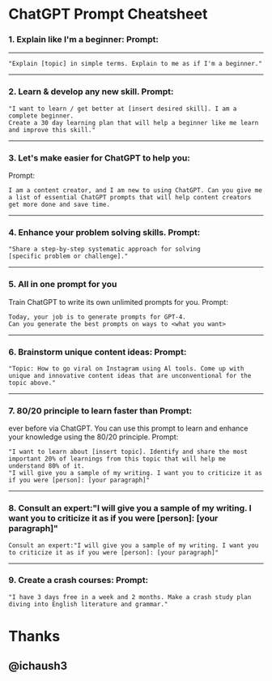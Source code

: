 # ChatGPT Prompt Cheatsheet

### 1. Explain like I'm a beginner: Prompt:
-----
```
"Explain [topic] in simple terms. Explain to me as if I'm a beginner."
```
-----

### 2. Learn & develop any new skill. Prompt:

```
"I want to learn / get better at [insert desired skill]. I am a complete beginner.
Create a 30 day learning plan that will help a beginner like me learn and improve this skill."
```
-----

### 3. Let's make easier for ChatGPT to help you:
Prompt:

```
I am a content creator, and I am new to using ChatGPT. Can you give me a list of essential ChatGPT prompts that will help content creators get more done and save time.
```

-----

### 4. Enhance your problem solving skills. Prompt:
```
"Share a step-by-step systematic approach for solving
[specific problem or challenge]."
```
-----

### 5. All in one prompt for you
Train ChatGPT to write its own unlimited prompts for you.
Prompt:
```You are GPT-4, OpenAl's advanced language model.
Today, your job is to generate prompts for GPT-4.
Can you generate the best prompts on ways to <what you want>
```

-----
### 6. Brainstorm unique content ideas: Prompt:

```
"Topic: How to go viral on Instagram using Al tools. Come up with unique and innovative content ideas that are unconventional for the topic above."
```

-----

### 7. 80/20 principle to learn faster than Prompt:
ever before via ChatGPT.
You can use this prompt to learn and enhance your knowledge using the 80/20 principle.
Prompt:
```
"I want to learn about [insert topic]. Identify and share the most important 20% of learnings from this topic that will help me understand 80% of it.
"I will give you a sample of my writing. I want you to criticize it as if you were [person]: [your paragraph]"
```
-----

### 8. Consult an expert:"I will give you a sample of my writing. I want you to criticize it as if you were [person]: [your paragraph]"

```
Consult an expert:"I will give you a sample of my writing. I want you to criticize it as if you were [person]: [your paragraph]"
```

-----

### 9. Create a crash courses: Prompt:

```
"I have 3 days free in a week and 2 months. Make a crash study plan diving into English literature and grammar."
```

# Thanks 

## @ichaush3

